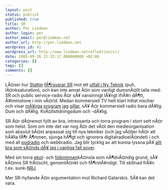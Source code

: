 ```yaml
---
layout: post
status: publish
published: true
title: SR
author: Per Liedman
author_login: per
author_email: per@liedman.net
author_url: http://per.liedman.net
wordpress_id: 41
wordpress_url: http://www.liedman.netreflektion/sr/
date: 2005-09-26 22:32:17.000000000 +02:00
categories: []
tags: []
comments: []
---
```

LÃ¤ser hur <a href="http://www.mymarkup.net/">Stattin</a> <a href="http://mymarkup.net/blog/archives/007884.html">fÃ¶rsvarar SR</a> mot ett <a href="http://http://www.nyteknik.se/art/42132">utfall i Ny Teknik</a> (puh, lÃ¤nksaturation), och kan inte annat Ã¤n som vanligt dumsnÃ¤llt lalla med: SR och public service-radio Ã¤r sÃ¥ vansinnigt lÃ¥ngt ifrÃ¥n dÃ¶tt, Ã¥tminstone i min vÃ¤rld. Medan kommersiell TV helt klart hittat nischer och visar <a href="http://www.discovery.com/">mÃ¥nga</a> <a href="http://www.kanal5.se/templates/page.aspx?id=9615">program</a> <a href="http://tv4.se/visa/artikel/366607.html">jag</a> <a href="http://www.tv3.se/index.php?option=com_content&task=view&id=2884&timetableid=31508">gillar</a>, sÃ¥ Ã¤r kommersiell radio bara dÃ¥lig. Dum och dÃ¥lig. KvÃ¤llstidningsdum och -dÃ¥lig.

SR Ã¤r dÃ¤remot fyllt av bra, intressanta och torra program i stort sett nÃ¤r som helst. Som om inte det var nog Ã¤r det vÃ¤l den medieorganisation som absolut bÃ¤st anpassat sig till nya tekniker (och jag vÃ¤ljer hÃ¤r att hÃ¥lla fÃ¶r Ã¶ronen, sjunga hÃ¶gt och ignorera digitalradioelÃ¤ndet) i och med all <a href="http://sr.se/cgi-bin/mall/index.asp?ProgramID=2332">podradio</a> och webbradio. Jag blir lycklig av att kunna lyssna pÃ¥ <a href="http://sr.se/cgi-bin/P1/program/artikel.asp?ProgramID=438&artikel=156225">allt bra som sÃ¤nds dÃ¥ jag i vanliga fall sover</a>.

Med sin torra <a href="http://sr.se/ekot">ekot</a>- och <a href="http://sr.se/P1/folkminnen/">folkminnen</a>kÃ¤nsla som nÃ¶dvÃ¤ndig grund, sÃ¥ kÃ¤nns SR frÃ¤scht, genomtÃ¤nkt och fÃ¶rstÃ¥ndigt. Till skillnad frÃ¥n t.ex. sunk-<a href="http://www.nrj.se">NRJ</a>.

Mer SR-hyllande Ã¤n argumentation mot Richard Gatarskis. SÃ¥ kan det vara.
